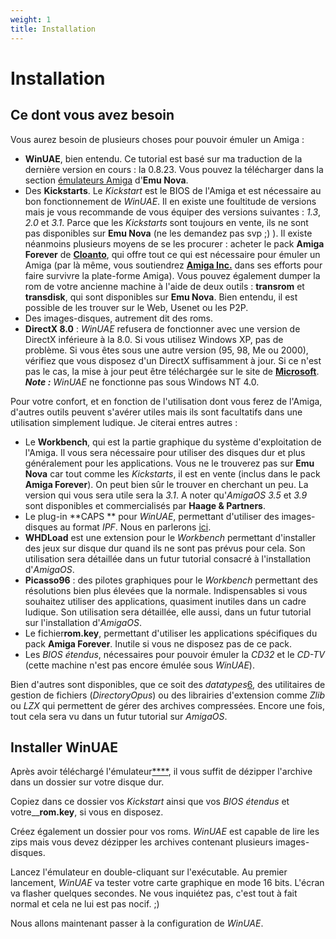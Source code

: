 ```yaml
---
weight: 1
title: Installation
---
```


# Installation

## Ce dont vous avez besoin

Vous aurez besoin de plusieurs choses pour pouvoir émuler un Amiga :

* **WinUAE**, bien entendu. Ce tutorial est basé sur ma traduction de la dernière version en cours : la 0.8.23\. Vous pouvez la télécharger dans la section [émulateurs Amiga](/amiga/#emulateurs) d'**Emu Nova**.
* Des **Kickstarts**. Le _Kickstart_ est le BIOS de
l'Amiga et est nécessaire au bon fonctionnement de _WinUAE_.
Il en existe une foultitude de versions mais je vous recommande de vous
équiper des versions suivantes : _1.3_, _2.0_ et _3.1_.
Parce que les _Kickstarts_ sont toujours en vente, ils ne sont pas
disponibles sur **Emu Nova** (ne les demandez pas svp ;) ).
Il existe néanmoins plusieurs moyens de se les procurer : acheter
le pack **Amiga Forever** de **[Cloanto](http://www.amigaforever.com)**,
qui offre tout ce qui est nécessaire pour émuler un Amiga
(par là même, vous soutiendrez **[Amiga
Inc.](http://www.amiga.com)** dans ses efforts pour faire survivre la plate-forme Amiga).
Vous pouvez également dumper la rom de votre ancienne machine à
l'aide de deux outils : **transrom** et **transdisk**,
qui sont disponibles sur **Emu Nova**. Bien entendu, il est
possible de les trouver sur le Web, Usenet ou les P2P.
* Des images-disques, autrement dit des roms.
* **DirectX 8.0** : _WinUAE_ refusera de fonctionner
avec une version de DirectX inférieure à la 8.0\. Si vous utilisez
Windows XP, pas de problème. Si vous êtes sous une autre version
(95, 98, Me ou 2000), vérifiez que vous disposez d'un DirectX suffisamment
à jour. Si ce n'est pas le cas, la mise à jour peut être
téléchargée sur le site de **[Microsoft](http://www.microsoft.com/downloads/details.aspx?displaylang=fr&FamilyID=141d5f9e-07c1-462a-baef-5eab5c851cf5)**.
_**Note :**_ _WinUAE_ ne fonctionne pas sous Windows NT 4.0\.

Pour votre confort, et en fonction de l'utilisation dont vous
ferez de l'Amiga, d'autres outils peuvent s'avérer utiles mais ils sont
facultatifs dans une utilisation simplement ludique. Je citerai entres autres :

* Le **Workbench**, qui est la partie graphique du système
d'exploitation de l'Amiga. Il vous sera nécessaire pour utiliser
des disques dur et plus généralement pour les applications.
Vous ne le trouverez pas sur **Emu Nova** car tout comme les
_Kickstarts_, il est en vente (inclus dans le pack **Amiga
Forever**). On peut bien sûr le trouver en cherchant un peu.
La version qui vous sera utile sera la _3.1_. A noter qu'_AmigaOS_
_3.5_ et _3.9_ sont disponibles et commercialisés par
**Haage & Partners**.
* Le plug-in **CAPS ** pour _WinUAE_, permettant d'utiliser
des images-disques au format _IPF_. Nous en parlerons [ici](/guides/winuae_page4.htm#caps).
* **WHDLoad** est une extension pour le _Workbench_
permettant d'installer des jeux sur disque dur quand ils ne sont pas prévus
pour cela. Son utilisation sera détaillée dans un futur tutorial
consacré à l'installation d'_AmigaOS_.
* **Picasso96** : des pilotes graphiques pour le _Workbench_
permettant des résolutions bien plus élevées que la
normale. Indispensables si vous souhaitez utiliser des applications, quasiment
inutiles dans un cadre ludique. Son utilisation sera détaillée,
elle aussi, dans un futur tutorial sur l'installation d'_AmigaOS_.
* Le fichier**rom.key**, permettant d'utiliser les applications
spécifiques du pack **Amiga Forever**. Inutile si vous
ne disposez pas de ce pack.
* Les _BIOS étendus_, nécessaires pour pouvoir émuler
la _CD32_ et le _CD-TV_ (cette machine n'est pas
encore émulée sous _WinUAE_).

Bien d'autres sont disponibles, que ce soit des _datatypes_[6](/guides/winuae_page6.htm#quote6),
des utilitaires de gestion de fichiers (_DirectoryOpus_) ou des librairies
d'extension comme _Zlib_ ou _LZX_ qui permettent de gérer
des archives compressées. Encore une fois, tout cela sera vu dans un
futur tutorial sur _AmigaOS_.

## Installer WinUAE

Après avoir téléchargé l'émulateur[****](http://www.tradu-france.com),
il vous suffit de dézipper l'archive dans un dossier sur votre disque
dur.

Copiez dans ce dossier vos _Kickstart_ ainsi que vos
_BIOS étendus_ et votre__**rom.key**, si
vous en disposez.

Créez également un dossier pour vos roms. _WinUAE_
est capable de lire les zips mais vous devez dézipper les archives contenant
plusieurs images-disques.

Lancez l'émulateur en double-cliquant sur l'exécutable.
Au premier lancement, _WinUAE_ va tester votre carte graphique en mode
16 bits. L'écran va flasher quelques secondes. Ne vous inquiétez
pas, c'est tout à fait normal et cela ne lui est pas nocif. ;)

Nous allons maintenant passer à la configuration de _WinUAE_.
